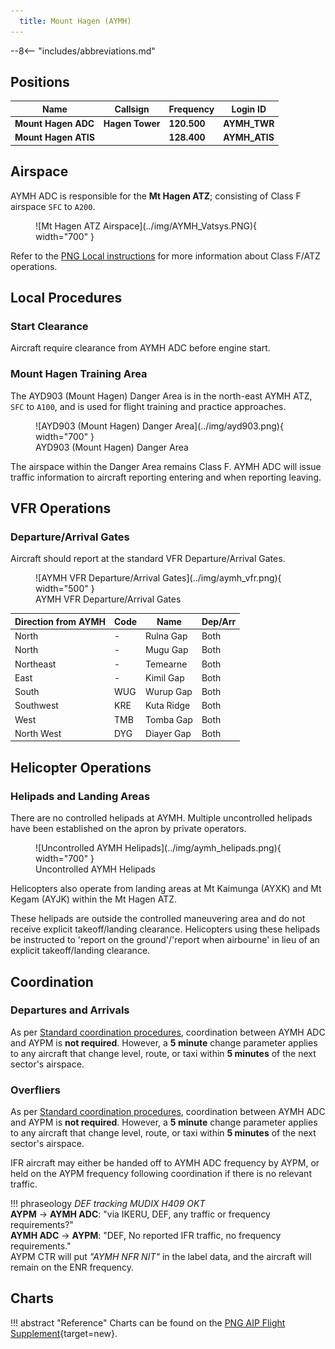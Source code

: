 ```yaml
---
  title: Mount Hagen (AYMH)
---
```


--8<-- "includes/abbreviations.md"

## Positions

| Name | Callsign | Frequency | Login ID |
| ---- | -------- | --------- | -------- |
| **Mount Hagen ADC** | **Hagen Tower**	| **120.500** | **AYMH_TWR** | 
| **Mount Hagen ATIS** | | **128.400** | **AYMH_ATIS**	 |

## Airspace
AYMH ADC is responsible for the **Mt Hagen ATZ**; consisting of Class F airspace `SFC` to `A200`.

<figure markdown>
![Mt Hagen ATZ Airspace](../img/AYMH_Vatsys.PNG){ width="700" }
</figure>

Refer to the [PNG Local instructions](../) for more information about Class F/ATZ operations.

<!---
## Maneuvering Area
### Responsibility
### Standard Taxi Routes
### Taxiway Restrictions

## Separation
### Responsibility
## Lateral Separation Points
--->
## Local Procedures
### Start Clearance
Aircraft require clearance from AYMH ADC before engine start.

### Mount Hagen Training Area
The AYD903 (Mount Hagen) Danger Area is in the north-east AYMH ATZ, `SFC` to `A100`, and is used for flight training and practice approaches.

<figure markdown>
![AYD903 (Mount Hagen) Danger Area](../img/ayd903.png){ width="700" }
    <figcaption>AYD903 (Mount Hagen) Danger Area</figcaption>
</figure>

The airspace within the Danger Area remains Class F. AYMH ADC will issue traffic information to aircraft reporting entering and when reporting leaving.


## VFR Operations
### Departure/Arrival Gates
Aircraft should report at the standard VFR Departure/Arrival Gates.

<figure markdown>
![AYMH VFR Departure/Arrival Gates](../img/aymh_vfr.png){ width="500" }
  <figcaption>AYMH VFR Departure/Arrival Gates</figcaption>
</figure>

| Direction from AYMH | Code | Name | Dep/Arr |
| ------------------- | ---- | ---- | ------- |
| North | - | Rulna Gap | Both |
| North | - | Mugu Gap | Both |
| Northeast | - | Temearne | Both |
| East | - | Kimil Gap | Both |
| South | WUG | Wurup Gap | Both |
| Southwest | KRE | Kuta Ridge | Both |
| West | TMB | Tomba Gap | Both |
| North West | DYG | Diayer Gap | Both |


## Helicopter Operations
### Helipads and Landing Areas
There are no controlled helipads at AYMH. Multiple uncontrolled helipads have been established on the apron by private operators.

<figure markdown>
![Uncontrolled AYMH Helipads](../img/aymh_helipads.png){ width="700" }
  <figcaption>Uncontrolled AYMH Helipads</figcaption>
</figure>

Helicopters also operate from landing areas at Mt Kaimunga (AYXK) and Mt Kegam (AYJK) within the Mt Hagen ATZ.

These helipads are outside the controlled maneuvering area and do not receive explicit takeoff/landing clearance. Helicopters using these helipads be instructed to 'report on the ground'/'report when airbourne' in lieu of an explicit takeoff/landing clearance.

<!--- ## SID Selection
## ATIS
--->

## Coordination
### Departures and Arrivals
As per [Standard coordination procedures](../../controller-skills/coordination/#octa-coordination), coordination between AYMH ADC and AYPM is **not required**. However, a **5 minute** change parameter applies to any aircraft that change level, route, or taxi within **5 minutes** of the next sector's airspace.

### Overfliers
As per [Standard coordination procedures](../../controller-skills/coordination/#octa-coordination), coordination between AYMH ADC and AYPM is **not required**. However, a **5 minute** change parameter applies to any aircraft that change level, route, or taxi within **5 minutes** of the next sector's airspace.

IFR aircraft may either be handed off to AYMH ADC frequency by AYPM, or held on the AYPM frequency following coordination if there is no relevant traffic.

!!! phraseology
    *DEF tracking MUDIX H409 OKT*  
    <span class="hotline">**AYPM** -> **AYMH ADC**</span>: "via IKERU, DEF, any traffic or frequency requirements?"  
    <span class="hotline">**AYMH ADC** -> **AYPM**</span>: "DEF, No reported IFR traffic, no frequency requirements."  
    AYPM CTR will put *"AYMH NFR NIT"* in the label data, and the aircraft will remain on the ENR frequency.

## Charts
!!! abstract "Reference"
    Charts can be found on the [PNG AIP Flight Supplement](https://www.niuskypacific.com.pg/aip-flight-supplements/){target=new}.